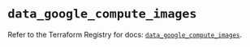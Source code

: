 # `data_google_compute_images`

Refer to the Terraform Registry for docs: [`data_google_compute_images`](https://registry.terraform.io/providers/hashicorp/google/6.45.0/docs/data-sources/compute_images).
